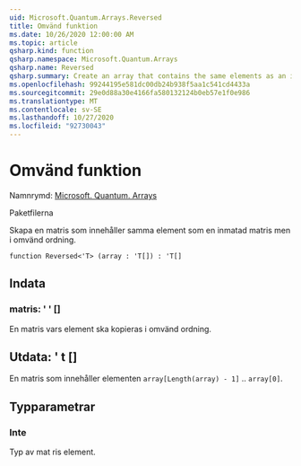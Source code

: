 ```yaml
---
uid: Microsoft.Quantum.Arrays.Reversed
title: Omvänd funktion
ms.date: 10/26/2020 12:00:00 AM
ms.topic: article
qsharp.kind: function
qsharp.namespace: Microsoft.Quantum.Arrays
qsharp.name: Reversed
qsharp.summary: Create an array that contains the same elements as an input array but in Reversed order.
ms.openlocfilehash: 99244195e581dc00db24b938f5aa1c541cd4433a
ms.sourcegitcommit: 29e0d88a30e4166fa580132124b0eb57e1f0e986
ms.translationtype: MT
ms.contentlocale: sv-SE
ms.lasthandoff: 10/27/2020
ms.locfileid: "92730043"
---
```

# <a name="reversed-function"></a>Omvänd funktion

Namnrymd: [Microsoft. Quantum. Arrays](xref:Microsoft.Quantum.Arrays)

Paketfilerna [](https://nuget.org/packages/)


Skapa en matris som innehåller samma element som en inmatad matris men i omvänd ordning.

```qsharp
function Reversed<'T> (array : 'T[]) : 'T[]
```


## <a name="input"></a>Indata

### <a name="array--t"></a>matris: ' ' []

En matris vars element ska kopieras i omvänd ordning.



## <a name="output--t"></a>Utdata: ' t []

En matris som innehåller elementen `array[Length(array) - 1]` .. `array[0]`.

## <a name="type-parameters"></a>Typparametrar

### <a name="t"></a>Inte

Typ av mat ris element.